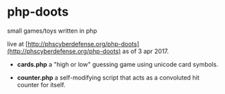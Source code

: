 # php-doots
small games/toys written in php

live at [http://phscyberdefense.org/php-doots](http://phscyberdefense.org/php-doots) as of 3 apr 2017.

- **cards.php** a "high or low" guessing game using unicode card symbols.

- **counter.php** a self-modifying script that acts as a convoluted hit counter for itself.
